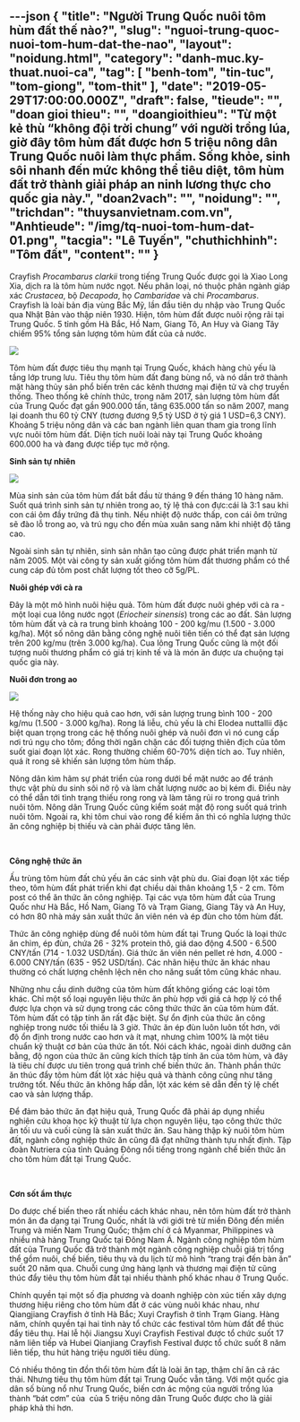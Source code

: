 ---json
{
    "title": "Người Trung Quốc nuôi tôm hùm đất thế nào?",
    "slug": "nguoi-trung-quoc-nuoi-tom-hum-dat-the-nao",
    "layout": "noidung.html",
    "category": "danh-muc.ky-thuat.nuoi-ca",
    "tag": [
        "benh-tom",
        "tin-tuc",
        "tom-giong",
        "tom-thit"
    ],
    "date": "2019-05-29T17:00:00.000Z",
    "draft": false,
    "tieude": "",
    "doan gioi thieu": "",
    "doangioithieu": "Từ một kẻ thù “không đội trời chung” với người trồng lúa, giờ đây tôm hùm đất được hơn 5 triệu nông dân Trung Quốc nuôi làm thực phẩm. Sống khỏe, sinh sôi nhanh đến mức không thể tiêu diệt, tôm hùm đất trở thành giải pháp an ninh lương thực cho quốc gia này.",
    "doan2vach": "",
    "noidung": "",
    "trichdan": "thuysanvietnam.com.vn",
    "Anhtieude": "/img/tq-nuoi-tom-hum-dat-01.png",
    "tacgia": "Lê Tuyến",
    "chuthichhinh": "Tôm đất",
    "__content__": ""
}
---
<p>Crayfish&nbsp;<em>Procambarus clarkii&nbsp;</em>trong tiếng Trung Quốc được gọi l&agrave; Xiao Long Xia, dịch ra l&agrave; t&ocirc;m h&ugrave;m nước ngọt. Nếu ph&acirc;n loại, n&oacute; thuộc ph&acirc;n ng&agrave;nh gi&aacute;p x&aacute;c&nbsp;<em>Crustacea</em>, bộ&nbsp;<em>Decapoda</em>, họ&nbsp;<em>Cambaridae</em>&nbsp;v&agrave; chi&nbsp;<em>Procambarus</em>. Crayfish l&agrave; lo&agrave;i bản địa v&ugrave;ng Bắc Mỹ, lần đầu ti&ecirc;n du nhập v&agrave;o Trung Quốc qua Nhật Bản v&agrave;o thập ni&ecirc;n 1930. Hiện, t&ocirc;m h&ugrave;m đất được nu&ocirc;i rộng r&atilde;i tại Trung Quốc. 5 tỉnh gồm H&agrave; Bắc, Hồ Nam, Giang T&ocirc;, An Huy v&agrave; Giang T&acirc;y chiếm 95% tổng sản lượng t&ocirc;m h&ugrave;m đất của cả nước.&nbsp;</p>

<p><img src="http://thuysanvietnam.com.vn/uploads/article2/baiviet/nuoitrong/tq-nuoi-tom-hum-dat-02.png" /></p>

<p>T&ocirc;m h&ugrave;m đất được ti&ecirc;u thụ mạnh tại Trung Quốc, kh&aacute;ch h&agrave;ng chủ yếu l&agrave; tầng lớp trung lưu. Ti&ecirc;u thụ t&ocirc;m h&ugrave;m đất đang b&ugrave;ng nổ, v&agrave; n&oacute; dần trở th&agrave;nh mặt h&agrave;ng thủy sản phổ biến tr&ecirc;n c&aacute;c k&ecirc;nh thương mại điện tử v&agrave; chợ truyền thống. Theo thống k&ecirc; ch&iacute;nh thức, trong năm 2017, sản lượng t&ocirc;m h&ugrave;m đất của Trung Quốc đạt gần 900.000 tấn, tăng 635.000 tấn so năm 2007, mang lại doanh thu 60 tỷ CNY (tương đương 9,5 tỷ USD ở tỷ gi&aacute; 1 USD=6,3 CNY). Khoảng 5 triệu n&ocirc;ng d&acirc;n v&agrave; c&aacute;c ban ng&agrave;nh li&ecirc;n quan tham gia trong lĩnh vực nu&ocirc;i t&ocirc;m h&ugrave;m đất. Diện t&iacute;ch nu&ocirc;i lo&agrave;i n&agrave;y tại Trung Quốc khoảng 600.000 ha v&agrave; đang được tiếp tục mở rộng.&nbsp;</p>

<p><strong>Sinh sản tự nhi&ecirc;n</strong></p>

<p><strong><img src="http://thuysanvietnam.com.vn/uploads/article2/baiviet/nuoitrong/tq-nuoi-tom-hum-dat-03.png" /></strong></p>

<p>M&ugrave;a sinh sản của t&ocirc;m h&ugrave;m đất bắt đầu từ th&aacute;ng 9 đến th&aacute;ng 10 h&agrave;ng năm. Suốt qu&aacute; tr&igrave;nh sinh sản tự nhi&ecirc;n trong ao, tỷ lệ thả con đực:c&aacute;i l&agrave; 3:1 sau khi con c&aacute;i &ocirc;m đầy trứng đ&atilde; thụ tinh. Nếu nhiệt độ nước thấp, con c&aacute;i &ocirc;m trứng sẽ đ&agrave;o lỗ trong ao, v&agrave; tr&uacute; ngụ cho đến m&ugrave;a xu&acirc;n sang năm khi nhiệt độ tăng cao.</p>

<p>Ngo&agrave;i sinh sản tự nhi&ecirc;n, sinh sản nh&acirc;n tạo cũng được ph&aacute;t triển mạnh từ năm 2005. Một v&agrave;i c&ocirc;ng ty sản xuất giống t&ocirc;m h&ugrave;m đất thương phẩm c&oacute; thể cung c&aacute;p đủ t&ocirc;m post chất lượng tốt theo cỡ 5g/PL.</p>

<p><strong>Nu&ocirc;i gh&eacute;p với c&agrave; ra</strong></p>

<p>Đ&acirc;y l&agrave; một m&ocirc; h&igrave;nh nu&ocirc;i hiệu quả. T&ocirc;m h&ugrave;m đất được nu&ocirc;i gh&eacute;p với c&agrave; ra -&nbsp;một loại cua l&ocirc;ng nước ngọt (<em>Eriocheir sinensis</em>) trong c&aacute;c ao đất. Sản lượng t&ocirc;m h&ugrave;m đất v&agrave; c&agrave; ra trung b&igrave;nh khoảng 100&nbsp;-&nbsp;200 kg/mu (1.500 - 3.000 kg/ha). Một số n&ocirc;ng d&acirc;n bằng c&ocirc;ng nghệ nu&ocirc;i ti&ecirc;n tiến c&oacute; thể đạt sản lượng tr&ecirc;n 200 kg/mu (tr&ecirc;n 3.000 kg/ha). Cua l&ocirc;ng Trung Quốc cũng l&agrave; một đối tượng nu&ocirc;i thương phẩm c&oacute; gi&aacute; trị kinh tế v&agrave; l&agrave; m&oacute;n ăn được ưa chuộng tại quốc gia n&agrave;y.</p>

<p><strong>Nu&ocirc;i đơn trong ao</strong></p>

<p><strong><img src="http://thuysanvietnam.com.vn/uploads/article2/baiviet/nuoitrong/tq-nuoi-tom-hum-dat-04.png" /></strong></p>

<p>Hệ thống n&agrave;y cho hiệu quả cao hơn, với sản lượng trung b&igrave;nh 100 - 200 kg/mu (1.500 - 3.000 kg/ha). Rong l&aacute; liễu, chủ yếu l&agrave; chi Elodea nuttallii đặc biệt quan trọng trong c&aacute;c hệ thống nu&ocirc;i gh&eacute;p v&agrave; nu&ocirc;i đơn v&igrave; n&oacute; cung cấp nơi tr&uacute; ngụ cho t&ocirc;m; đồng thời ngăn chặn c&aacute;c đối tượng thi&ecirc;n địch của t&ocirc;m suốt giai đoạn lột x&aacute;c. Rong thường chiếm 60-70% diện t&iacute;ch ao. Tuy nhi&ecirc;n, qu&aacute; &iacute;t rong sẽ khiến sản lượng t&ocirc;m h&ugrave;m thấp.</p>

<p>N&ocirc;ng d&acirc;n k&igrave;m h&atilde;m sự ph&aacute;t triển của rong dưới bề mặt nước ao để tr&aacute;nh thực vật ph&ugrave; du sinh s&ocirc;i nở rộ v&agrave; l&agrave;m chất lượng nước ao bị k&eacute;m đi. Điều n&agrave;y c&oacute; thể dẫn tới t&igrave;nh trạng thiếu rong rong v&agrave; l&agrave;m tăng rủi ro trong qu&aacute; tr&igrave;nh nu&ocirc;i t&ocirc;m. N&ocirc;ng d&acirc;n Trung Quốc cũng kiểm so&aacute;t mật độ rong suốt qu&aacute; tr&igrave;nh nu&ocirc;i t&ocirc;m. Ngo&agrave;i ra, khi t&ocirc;m chui v&agrave;o rong để kiếm ăn th&igrave; c&oacute; nghĩa lượng thức ăn c&ocirc;ng nghiệp bị thiếu v&agrave; c&agrave;n phải được tăng l&ecirc;n.</p>

<p>&nbsp;</p>

<p><strong>C&ocirc;ng nghệ thức ăn</strong></p>

<p>Ấu tr&ugrave;ng t&ocirc;m h&ugrave;m đất chủ yếu ăn c&aacute;c sinh vật ph&ugrave; du. Giai đoạn lột x&aacute;c tiếp theo, t&ocirc;m h&ugrave;m đất ph&aacute;t triển khi đạt chiều d&agrave;i th&acirc;n khoảng 1,5&nbsp;-&nbsp;2 cm. T&ocirc;m post c&oacute; thể ăn thức ăn c&ocirc;ng nghiệp. Tại c&aacute;c vựa t&ocirc;m h&ugrave;m đất của Trung Quốc như H&agrave; Bắc, Hồ Nam, Giang T&ocirc; v&agrave; Trạm Giang, Giang T&acirc;y v&agrave; An Huy, c&oacute; hơn 80 nh&agrave; m&aacute;y sản xuất thức ăn vi&ecirc;n n&eacute;n v&agrave; &eacute;p đ&ugrave;n cho t&ocirc;m h&ugrave;m đất.</p>

<p>Thức ăn c&ocirc;ng nghiệp d&ugrave;ng để nu&ocirc;i t&ocirc;m h&ugrave;m đất tại Trung Quốc l&agrave; loại thức ăn ch&igrave;m, &eacute;p đ&ugrave;n, chứa 26 - 32% protein th&ocirc;, gi&aacute; dao động 4.500 - 6.500 CNY/tấn (714 - 1.032 USD/tấn). Gi&aacute; thức ăn vi&ecirc;n n&eacute;n pellet rẻ hơn, 4.000 - 6.000 CNY/tấn (635 - 952 USD/tấn). C&aacute;c nh&atilde;n hiệu thức ăn kh&aacute;c nhau thường c&oacute; chất lượng ch&ecirc;nh lệch n&ecirc;n cho năng suất t&ocirc;m cũng kh&aacute;c nhau.</p>

<p>Những nhu cầu dinh dưỡng của t&ocirc;m h&ugrave;m đất kh&ocirc;ng giống c&aacute;c loại t&ocirc;m kh&aacute;c. Chỉ một số loại nguy&ecirc;n liệu thức ăn ph&ugrave; hợp với gi&aacute; cả hợp l&yacute; c&oacute; thể được lựa chọn v&agrave; sử dụng trong c&aacute;c c&ocirc;ng thức thức ăn của t&ocirc;m h&ugrave;m đất. T&ocirc;m h&ugrave;m đất c&oacute; tập t&iacute;nh ăn rất đặc biệt. Sự ổn định của thức ăn c&ocirc;ng nghiệp trong nước tối thiểu l&agrave; 3 giờ. Thức ăn &eacute;p đ&ugrave;n lu&ocirc;n lu&ocirc;n tốt hơn, với độ ổn định trong nước cao hơn v&agrave; &iacute;t mạt, nhưng ch&igrave;m 100% l&agrave; một ti&ecirc;u chuẩn kỹ thuật cơ bản của thức ăn tốt. N&oacute;i c&aacute;ch kh&aacute;c, ngo&agrave;i dinh dưỡng c&acirc;n bằng, độ ngon của thức ăn cũng k&iacute;ch th&iacute;ch tập t&iacute;nh ăn của t&ocirc;m h&ugrave;m, v&agrave; đ&acirc;y l&agrave; ti&ecirc;u ch&iacute; được ưu ti&ecirc;n trong qu&aacute; tr&igrave;nh chế biến thức ăn. Th&agrave;nh phần thức ăn th&uacute;c đẩy t&ocirc;m h&ugrave;m đất lột x&aacute;c hiệu quả v&agrave; th&agrave;nh c&ocirc;ng cũng như tăng trưởng tốt. Nếu thức ăn kh&ocirc;ng hấp dẫn, lột x&aacute;c k&eacute;m sẽ dẫn đến tỷ lệ chết cao v&agrave; sản lượng thấp.</p>

<p>Để đảm bảo thức ăn đạt hiệu quả, Trung Quốc đ&atilde; phải &aacute;p dụng nhiều nghi&ecirc;n cứu khoa học kỹ thuật từ lựa chọn nguy&ecirc;n liệu, tạo c&ocirc;ng thức thức ăn tối ưu v&agrave; cuối c&ugrave;ng l&agrave; sản xuất thức ăn. Sau h&agrave;ng thập kỷ nu&ocirc;i t&ocirc;m h&ugrave;m đất, ng&agrave;nh c&ocirc;ng nghiệp thức ăn cũng đ&atilde; đạt những th&agrave;nh tựu nhất định. Tập đo&agrave;n Nutriera của tỉnh Quảng Đ&ocirc;ng nổi tiếng trong ng&agrave;nh chế biến thức ăn cho t&ocirc;m h&ugrave;m đất tại Trung Quốc. &nbsp;</p>

<p>&nbsp;</p>

<p><strong>Cơn sốt ẩm thực</strong></p>

<p>Do được chế biến theo rất nhiều c&aacute;ch kh&aacute;c nhau, n&ecirc;n t&ocirc;m h&ugrave;m đất trở th&agrave;nh m&oacute;n ăn đa dạng tại Trung Quốc, nhất l&agrave; với giới trẻ từ miền Đ&ocirc;ng đến miền Trung v&agrave; miền Nam Trung Quốc; thậm ch&iacute; ở cả Myanmar, Philippines v&agrave; nhiều nh&agrave; h&agrave;ng Trung Quốc tại Đ&ocirc;ng Nam &Aacute;. Ng&agrave;nh c&ocirc;ng nghiệp t&ocirc;m h&ugrave;m đất của Trung Quốc đ&atilde; trở th&agrave;nh một ng&agrave;nh c&ocirc;ng nghiệp chuỗi gi&aacute; trị tổng thể gồm nu&ocirc;i, chế biến, ti&ecirc;u thụ v&agrave; du lịch từ m&ocirc; h&igrave;nh &ldquo;trang trại đến b&agrave;n ăn&rdquo; suốt 20 năm qua. Chuỗi cung ứng h&agrave;ng lạnh v&agrave; thương mại điện tử cũng th&uacute;c đẩy ti&ecirc;u thụ t&ocirc;m h&ugrave;m đất tại nhiều th&agrave;nh phố kh&aacute;c nhau ở Trung Quốc.</p>

<p>Ch&iacute;nh quyền tại một số địa phương v&agrave; doanh nghiệp c&ograve;n x&uacute;c tiến x&acirc;y dựng thương hiệu ri&ecirc;ng cho t&ocirc;m h&ugrave;m đất ở c&aacute;c v&ugrave;ng nu&ocirc;i kh&aacute;c nhau, như Qiangjiang Crayfish ở tỉnh H&agrave; Bắc; Xuyi Crayfish ở tỉnh Trạm Giang. H&agrave;ng năm, ch&iacute;nh quyền tại hai tỉnh n&agrave;y tổ chức c&aacute;c festival t&ocirc;m h&ugrave;m đất để th&uacute;c đẩy ti&ecirc;u thụ. Hai lễ hội Jiangsu Xuyi Crayfish Festival được tổ chức suốt 17 năm li&ecirc;n tiếp v&agrave; Hubei Qianjiang Crayfish Festival được tổ chức suốt 8 năm li&ecirc;n tiếp, thu h&uacute;t h&agrave;ng triệu người ti&ecirc;u d&ugrave;ng.</p>

<p>C&oacute; nhiều th&ocirc;ng tin đồn thổi t&ocirc;m h&ugrave;m đất l&agrave; lo&agrave;i ăn tạp, thậm ch&iacute; ăn cả r&aacute;c thải. Nhưng ti&ecirc;u thụ t&ocirc;m h&ugrave;m đất tại Trung Quốc vẫn tăng. Với một quốc gia d&acirc;n số b&ugrave;ng nổ như Trung Quốc, biến cơn &aacute;c mộng của người trồng l&uacute;a th&agrave;nh &ldquo;b&aacute;t cơm&rdquo; của&nbsp; của 5 triệu n&ocirc;ng d&acirc;n Trung Quốc được cho l&agrave; giải ph&aacute;p khả thi hơn.</p>
